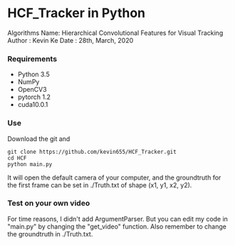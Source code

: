 # HCF_Tracker in Python
 
Algorithms Name: Hierarchical Convolutional Features for Visual Tracking
Author : Kevin Ke
Date : 28th, March, 2020 


### Requirements
- Python 3.5
- NumPy
- OpenCV3
- pytorch 1.2
- cuda10.0.1

### Use
Download the git and
```shell
git clone https://github.com/kevin655/HCF_Tracker.git
cd HCF
python main.py
```
It will open the default camera of your computer, and the groundtruth for the first frame can be set in ./Truth.txt of shape (x1, y1, x2, y2).

### Test on your own video
For time reasons, I didn't add ArgumentParser. But you can edit my code in "main.py" by changing the "get_video" function. 
Also remember to change the groundtruth in ./Truth.txt. 
